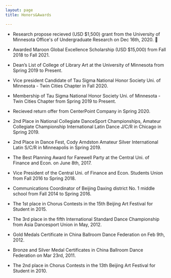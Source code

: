 ```yaml
---
layout: page
title: Honors&Awards

---
```


* Research propose recieved (USD $1,500) grant from the University of Minnesota Office's of Undergraduate Research on Dec 16th, 2020. 👏

* Awarded Maroon Global Excellence Scholarship (USD $15,000) from Fall 2018 to Fall 2021.

* Dean’s List of College of Library Art at the University of Minnesota from Spring 2019 to Present.

* Vice president Candidate of Tau Sigma National Honor Society Uni. of Minnesota - Twin Cities Chapter in Fall 2020.

* Membership of Tau Sigma National Honor Society Uni. of Minnesota - Twin Cities Chapter from Spring 2019 to Present.

* Recieved return offer from CenterPoint Company in Spring 2020.

* 2nd Place in National Collegiate DanceSport Championships, Amateur Collegiate Championship International Latin Dance J/C/R in Chicago in Spring 2019.

* 2nd Place in Dance Fest, Cody Arndston Amateur Silver International Latin S/C/R in Minneapolis in Spring 2019.

* The Best Planning Award for Farewell Party at the Central Uni. of Finance and Econ. on June 8th, 2017.

* Vice President of the Central Uni. of Finance and Econ. Students Union from Fall 2016 to Spring 2018.

* Communications Coordinator of Beijing Daxing district No. 1 middle school from Fall 2014 to Spring 2016.

* The 1st place in Chorus Contests in the 15th Beijing Art Festival for Student in 2015.

* The 3rd place in the fifth International Standard Dance Championship from Asia Dancesport Union in May, 2012.

* Gold Medals Certificate in China Ballroom Dance Federation on Feb 9th, 2012.

* Bronze and Silver Medal Certificates in China Ballroom Dance Federation on Mar 23rd, 2011.

* The 2nd place in Chorus Contests in the 13th Beijing Art Festival for Student in 2010.

